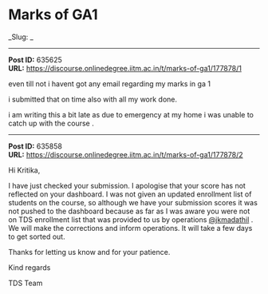 # Marks of GA1
_Slug: _

---
**Post ID:** 635625  
**URL:** https://discourse.onlinedegree.iitm.ac.in/t/marks-of-ga1/177878/1  

even till not i havent got any email regarding my marks in ga 1


i submitted that on time also with all my work done.


i am writing this a bit late as due to emergency at my home i was unable to catch up with the course .

---
**Post ID:** 635858  
**URL:** https://discourse.onlinedegree.iitm.ac.in/t/marks-of-ga1/177878/2  

Hi Kritika,


I have just checked your submission. I apologise that your score has not reflected on your dashboard. I was not given an updated enrollment list of students on the course, so although we have your submission scores it was not pushed to the dashboard because as far as I was aware you were not on TDS enrollment list that was provided to us by operations [@jkmadathil](/u/jkmadathil) . We will make the corrections and inform operations. It will take a few days to get sorted out.


Thanks for letting us know and for your patience.


Kind regards


TDS Team


